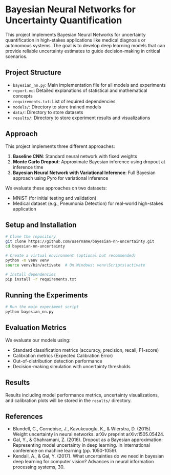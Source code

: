 # Bayesian Neural Networks for Uncertainty Quantification

This project implements Bayesian Neural Networks for uncertainty quantification in high-stakes applications like medical diagnosis or autonomous systems. The goal is to develop deep learning models that can provide reliable uncertainty estimates to guide decision-making in critical scenarios.

## Project Structure

- `bayesian_nn.py`: Main implementation file for all models and experiments
- `report.md`: Detailed explanations of statistical and mathematical concepts
- `requirements.txt`: List of required dependencies
- `models/`: Directory to store trained models
- `data/`: Directory to store datasets
- `results/`: Directory to store experiment results and visualizations

## Approach

This project implements three different approaches:

1. **Baseline CNN**: Standard neural network with fixed weights
2. **Monte Carlo Dropout**: Approximate Bayesian inference using dropout at inference time
3. **Bayesian Neural Network with Variational Inference**: Full Bayesian approach using Pyro for variational inference

We evaluate these approaches on two datasets:
- MNIST (for initial testing and validation)
- Medical dataset (e.g., Pneumonia Detection) for real-world high-stakes application

## Setup and Installation

```bash
# Clone the repository
git clone https://github.com/username/bayesian-nn-uncertainty.git
cd bayesian-nn-uncertainty

# Create a virtual environment (optional but recommended)
python -m venv venv
source venv/bin/activate  # On Windows: venv\Scripts\activate

# Install dependencies
pip install -r requirements.txt
```

## Running the Experiments

```bash
# Run the main experiment script
python bayesian_nn.py
```

## Evaluation Metrics

We evaluate our models using:
- Standard classification metrics (accuracy, precision, recall, F1-score)
- Calibration metrics (Expected Calibration Error)
- Out-of-distribution detection performance
- Decision-making simulation with uncertainty thresholds

## Results

Results including model performance metrics, uncertainty visualizations, and calibration plots will be stored in the `results/` directory.

## References

- Blundell, C., Cornebise, J., Kavukcuoglu, K., & Wierstra, D. (2015). Weight uncertainty in neural networks. arXiv preprint arXiv:1505.05424.
- Gal, Y., & Ghahramani, Z. (2016). Dropout as a Bayesian approximation: Representing model uncertainty in deep learning. In International conference on machine learning (pp. 1050-1059).
- Kendall, A., & Gal, Y. (2017). What uncertainties do we need in bayesian deep learning for computer vision? Advances in neural information processing systems, 30. 